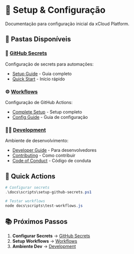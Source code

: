 # 🔧 Setup & Configuração

Documentação para configuração inicial da xCloud Platform.

## 📁 **Pastas Disponíveis**

### **🔐 [GitHub Secrets](github-secrets/)**
Configuração de secrets para automações:
- [Setup Guide](github-secrets/configuracao-github-secrets.md) - Guia completo
- [Quick Start](github-secrets/inicio-rapido-secrets.md) - Início rápido

### **⚙️ [Workflows](workflows/)**
Configuração de GitHub Actions:
- [Complete Setup](workflows/setup-completo-actions.md) - Setup completo
- [Config Guide](workflows/guia-configuracao-actions.md) - Guia de configuração

### **👨‍💻 [Development](development/)**
Ambiente de desenvolvimento:
- [Developer Guide](development/guia-do-desenvolvedor.md) - Para desenvolvedores
- [Contributing](development/como-contribuir.md) - Como contribuir
- [Code of Conduct](development/codigo-de-conduta.md) - Código de conduta

## 🚀 **Quick Actions**

```powershell
# Configurar secrets
.\docs\scripts\setup-github-secrets.ps1

# Testar workflows
node docs\scripts\test-workflows.js
```

## 📚 **Próximos Passos**

1. **Configurar Secrets** → [GitHub Secrets](github-secrets/)
2. **Setup Workflows** → [Workflows](workflows/)  
3. **Ambiente Dev** → [Development](development/)
